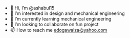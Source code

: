 - 👋 Hi, I’m @ashabul15
- 👀 I’m interested in design and mechanical engineering
- 🌱 I’m currently learning mechanical engineering
- 💞️ I’m looking to collaborate on  fun project
- 📫 How to reach me edogawaiza@yahoo.com

<!---
ashabul15/ashabul15 is a ✨ special ✨ repository because its `README.md` (this file) appears on your GitHub profile.
You can click the Preview link to take a look at your changes.
--->
